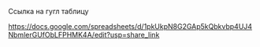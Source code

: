 Ссылка на гугл таблицу


https://docs.google.com/spreadsheets/d/1pkUkpN8G2GAp5kQbkvbp4UJ4NbmlerGUfObLFPHMK4A/edit?usp=share_link
